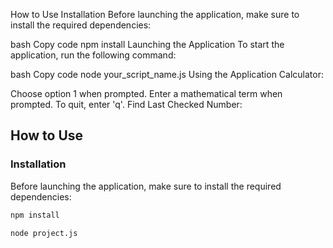 How to Use
Installation
Before launching the application, make sure to install the required dependencies:

bash
Copy code
npm install
Launching the Application
To start the application, run the following command:

bash
Copy code
node your_script_name.js
Using the Application
Calculator:

Choose option 1 when prompted.
Enter a mathematical term when prompted.
To quit, enter 'q'.
Find Last Checked Number:

## How to Use

### Installation

Before launching the application, make sure to install the required dependencies:

```bash
npm install

node project.js

